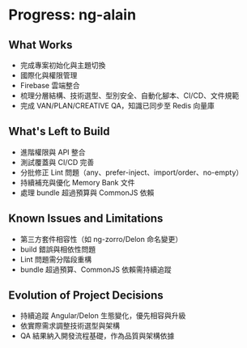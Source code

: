 # Progress: ng-alain

## What Works
- 完成專案初始化與主題切換
- 國際化與權限管理
- Firebase 雲端整合
- 梳理分層結構、技術選型、型別安全、自動化腳本、CI/CD、文件規範
- 完成 VAN/PLAN/CREATIVE QA，知識已同步至 Redis 向量庫

## What's Left to Build
- 進階權限與 API 整合
- 測試覆蓋與 CI/CD 完善
- 分批修正 Lint 問題（any、prefer-inject、import/order、no-empty）
- 持續補充與優化 Memory Bank 文件
- 處理 bundle 超過預算與 CommonJS 依賴

## Known Issues and Limitations
- 第三方套件相容性（如 ng-zorro/Delon 命名變更）
- build 錯誤與相依性問題
- Lint 問題需分階段重構
- bundle 超過預算、CommonJS 依賴需持續追蹤

## Evolution of Project Decisions
- 持續追蹤 Angular/Delon 生態變化，優先相容與升級
- 依實際需求調整技術選型與架構
- QA 結果納入開發流程基礎，作為品質與架構依據 
